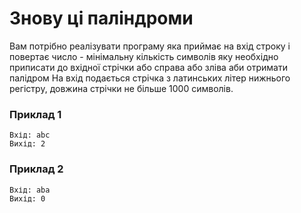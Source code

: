# Знову ці паліндроми

Вам потрібно реалізувати програму яка приймає на вхід строку і повертає число - мінімальну кількість символів яку необхідно приписати до вхідної стрічки або справа або зліва аби отримати палідром
На вхід подається стрічка з латинських літер нижнього регістру, довжина стрічки не більше 1000 символів.

### Приклад 1
```
Вхід: abc
Вихід: 2
```

### Приклад 2
```
Вхід: aba
Вихід: 0
```
